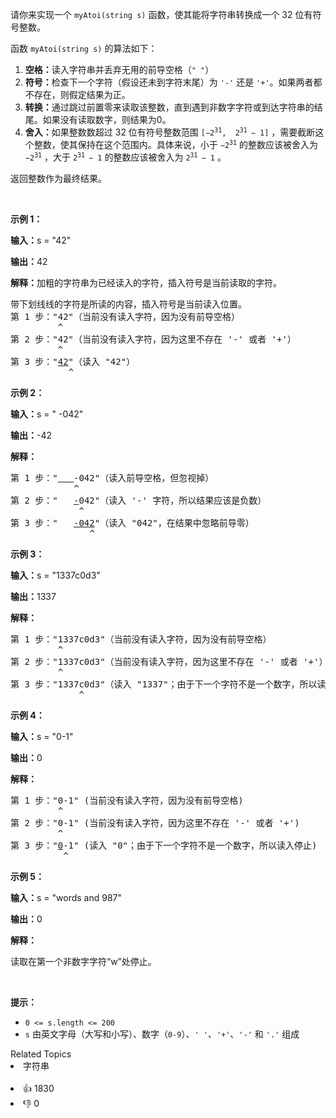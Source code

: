 <p>请你来实现一个&nbsp;<code>myAtoi(string s)</code>&nbsp;函数，使其能将字符串转换成一个 32 位有符号整数。</p>

<p>函数&nbsp;<code>myAtoi(string s)</code> 的算法如下：</p>

<ol> 
 <li><strong>空格：</strong>读入字符串并丢弃无用的前导空格（<code>" "</code>）</li> 
 <li><strong>符号：</strong>检查下一个字符（假设还未到字符末尾）为&nbsp;<code>'-'</code> 还是 <code>'+'</code>。如果两者都不存在，则假定结果为正。</li> 
 <li><strong>转换：</strong>通过跳过前置零来读取该整数，直到遇到非数字字符或到达字符串的结尾。如果没有读取数字，则结果为0。</li> 
 <li><b>舍入：</b>如果整数数超过 32 位有符号整数范围 <code>[−2<sup>31</sup>,&nbsp; 2<sup>31&nbsp;</sup>− 1]</code> ，需要截断这个整数，使其保持在这个范围内。具体来说，小于 <code>−2<sup>31</sup></code> 的整数应该被舍入为 <code>−2<sup>31</sup></code> ，大于 <code>2<sup>31&nbsp;</sup>− 1</code> 的整数应该被舍入为 <code>2<sup>31&nbsp;</sup>− 1</code> 。</li> 
</ol>

<p>返回整数作为最终结果。</p>

<p>&nbsp;</p>

<p><strong class="example">示例&nbsp;1：</strong></p>

<div class="example-block"> 
 <p><strong>输入：</strong><span class="example-io">s = "42"</span></p> 
</div>

<p><strong>输出：</strong><span class="example-io">42</span></p>

<p><strong>解释：</strong>加粗的字符串为已经读入的字符，插入符号是当前读取的字符。</p>

<pre>
带下划线线的字符是所读的内容，插入符号是当前读入位置。
第 1 步："42"（当前没有读入字符，因为没有前导空格）
         ^
第 2 步："42"（当前没有读入字符，因为这里不存在 '-' 或者 '+'）
         ^
第 3 步："<u>42</u>"（读入 "42"）
           ^
</pre>


<p><strong class="example">示例&nbsp;2：</strong></p>

<div class="example-block"> 
 <p><strong>输入：</strong><span class="example-io">s = " -042"</span></p> 
</div>

<p><strong>输出：</strong><span class="example-io">-42</span></p>

<p><strong>解释：</strong></p>

<pre>
第 1 步："<u><strong>   </strong></u>-042"（读入前导空格，但忽视掉）
            ^
第 2 步："   <u>-</u>042"（读入 '-' 字符，所以结果应该是负数）
             ^
第 3 步："   <u>-042</u>"（读入 "042"，在结果中忽略前导零）
               ^
</pre>


<p><strong class="example">示例&nbsp;3：</strong></p>

<div class="example-block"> 
 <p><strong>输入：</strong><span class="example-io">s = "</span>1337c0d3<span class="example-io">"</span></p> 
</div>

<p><strong>输出：</strong><span class="example-io">1337</span></p>

<p><strong>解释：</strong></p>

<pre>
第 1 步："1337c0d3"（当前没有读入字符，因为没有前导空格）
         ^
第 2 步："1337c0d3"（当前没有读入字符，因为这里不存在 '-' 或者 '+'）
         ^
第 3 步："1337c0d3"（读入 "1337"；由于下一个字符不是一个数字，所以读入停止）
             ^
</pre>


<p><strong class="example">示例 4：</strong></p>

<div class="example-block"> 
 <p><strong>输入：</strong><span class="example-io">s = "0-1"</span></p> 
</div>

<p><span class="example-io"><b>输出：</b>0</span></p>

<p><strong>解释：</strong></p>

<pre>
第 1 步："0-1" (当前没有读入字符，因为没有前导空格)
         ^
第 2 步："0-1" (当前没有读入字符，因为这里不存在 '-' 或者 '+')
         ^
第 3 步："<u>0</u>-1" (读入 "0"；由于下一个字符不是一个数字，所以读入停止)
          ^
</pre>


<p><strong class="example">示例 5：</strong></p>

<div class="example-block"> 
 <p><strong>输入：</strong><span class="example-io">s = "words and 987"</span></p> 
</div>

<p><strong>输出：</strong><span class="example-io">0</span></p>

<p><strong>解释：</strong></p>

<p>读取在第一个非数字字符“w”处停止。</p>

<p>&nbsp;</p>

<p><strong>提示：</strong></p>

<ul> 
 <li><code>0 &lt;= s.length &lt;= 200</code></li> 
 <li><code>s</code> 由英文字母（大写和小写）、数字（<code>0-9</code>）、<code>' '</code>、<code>'+'</code>、<code>'-'</code> 和 <code>'.'</code> 组成</li> 
</ul>

<div><div>Related Topics</div><div><li>字符串</li></div></div><br><div><li>👍 1830</li><li>👎 0</li></div>